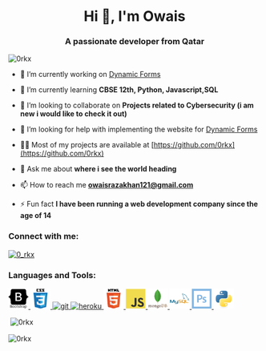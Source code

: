 <h1 align="center">Hi 👋, I'm Owais</h1>
<h3 align="center">A passionate developer from Qatar</h3>

<p align="left"> <img src="https://komarev.com/ghpvc/?username=0rkx&label=Profile%20views&color=0e75b6&style=flat" alt="0rkx" /> </p>

- 🔭 I’m currently working on [Dynamic Forms](https://github.com/0rkx/Dynamic-Forms)

- 🌱 I’m currently learning **CBSE 12th, Python, Javascript,SQL**

- 👯 I’m looking to collaborate on **Projects related to Cybersecurity (i am new i would like to check it out)**

- 🤝 I’m looking for help with implementing the website for [Dynamic Forms](https://github.com/0rkx/Dynamic-Forms)

- 👨‍💻 Most of my projects are available at [https://github.com/0rkx](https://github.com/0rkx)

- 💬 Ask me about **where i see the world heading**

- 📫 How to reach me **owaisrazakhan121@gmail.com**

- ⚡ Fun fact **I have been running a web development company since the age of 14**

<h3 align="left">Connect with me:</h3>
<p align="left">
<a href="https://instagram.com/0.rkx" target="blank"><img align="center" src="https://raw.githubusercontent.com/rahuldkjain/github-profile-readme-generator/master/src/images/icons/Social/instagram.svg" alt="0_rkx" height="30" width="40" /></a>
</p>

<h3 align="left">Languages and Tools:</h3>
<p align="left"> <a href="https://getbootstrap.com" target="_blank" rel="noreferrer"> <img src="https://raw.githubusercontent.com/devicons/devicon/master/icons/bootstrap/bootstrap-plain-wordmark.svg" alt="bootstrap" width="40" height="40"/> </a> <a href="https://www.w3schools.com/css/" target="_blank" rel="noreferrer"> <img src="https://raw.githubusercontent.com/devicons/devicon/master/icons/css3/css3-original-wordmark.svg" alt="css3" width="40" height="40"/> </a> <a href="https://git-scm.com/" target="_blank" rel="noreferrer"> <img src="https://www.vectorlogo.zone/logos/git-scm/git-scm-icon.svg" alt="git" width="40" height="40"/> </a> <a href="https://heroku.com" target="_blank" rel="noreferrer"> <img src="https://www.vectorlogo.zone/logos/heroku/heroku-icon.svg" alt="heroku" width="40" height="40"/> </a> <a href="https://www.w3.org/html/" target="_blank" rel="noreferrer"> <img src="https://raw.githubusercontent.com/devicons/devicon/master/icons/html5/html5-original-wordmark.svg" alt="html5" width="40" height="40"/> </a> <a href="https://developer.mozilla.org/en-US/docs/Web/JavaScript" target="_blank" rel="noreferrer"> <img src="https://raw.githubusercontent.com/devicons/devicon/master/icons/javascript/javascript-original.svg" alt="javascript" width="40" height="40"/> </a> <a href="https://www.mongodb.com/" target="_blank" rel="noreferrer"> <img src="https://raw.githubusercontent.com/devicons/devicon/master/icons/mongodb/mongodb-original-wordmark.svg" alt="mongodb" width="40" height="40"/> </a> <a href="https://www.mysql.com/" target="_blank" rel="noreferrer"> <img src="https://raw.githubusercontent.com/devicons/devicon/master/icons/mysql/mysql-original-wordmark.svg" alt="mysql" width="40" height="40"/> </a> <a href="https://www.photoshop.com/en" target="_blank" rel="noreferrer"> <img src="https://raw.githubusercontent.com/devicons/devicon/master/icons/photoshop/photoshop-line.svg" alt="photoshop" width="40" height="40"/> </a> <a href="https://www.python.org" target="_blank" rel="noreferrer"> <img src="https://raw.githubusercontent.com/devicons/devicon/master/icons/python/python-original.svg" alt="python" width="40" height="40"/> </a> </p>

<p>&nbsp;<img align="center" src="https://github-readme-stats.vercel.app/api?username=0rkx&show_icons=true&locale=en" alt="0rkx" /></p>

<p><img align="center" src="https://github-readme-streak-stats.herokuapp.com/?user=0rkx&" alt="0rkx" /></p>
